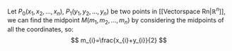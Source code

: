 Let $P_{0}(x_{1},x_{2},\dots,x_{n})$, $P_{1}(y_{1},y_{2},\dots ,y_{n})$ be two points in [[Vectorspace Rn|$\mathbb{R}^n$]], we can find the midpoint $M(m_{1},m_{2},\dots,m_{n})$ by considering the midpoints of all the coordinates, so:
$$
m_{i}=\frac{x_{i}+y_{i}}{2}
$$
